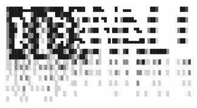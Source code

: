     ▓█████▄▄▄█████▓▓█████  ██▀███   ███▄    █  ▄▄▄       ██▓        ██▓     ▒█████   ▒█████   ██▓███  
    ▓█   ▀▓  ██▒ ▓▒▓█   ▀ ▓██ ▒ ██▒ ██ ▀█   █ ▒████▄    ▓██▒       ▓██▒    ▒██▒  ██▒▒██▒  ██▒▓██░  ██▒
    ▒███  ▒ ▓██░ ▒░▒███   ▓██ ░▄█ ▒▓██  ▀█ ██▒▒██  ▀█▄  ▒██░       ▒██░    ▒██░  ██▒▒██░  ██▒▓██░ ██▓▒
    ▒▓█  ▄░ ▓██▓ ░ ▒▓█  ▄ ▒██▀▀█▄  ▓██▒  ▐▌██▒░██▄▄▄▄██ ▒██░       ▒██░    ▒██   ██░▒██   ██░▒██▄█▓▒ ▒
    ░▒████▒ ▒██▒ ░ ░▒████▒░██▓ ▒██▒▒██░   ▓██░ ▓█   ▓██▒░██████▒   ░██████▒░ ████▓▒░░ ████▓▒░▒██▒ ░  ░
    ░░ ▒░ ░ ▒ ░░   ░░ ▒░ ░░ ▒▓ ░▒▓░░ ▒░   ▒ ▒  ▒▒   ▓▒█░░ ▒░▓  ░   ░ ▒░▓  ░░ ▒░▒░▒░ ░ ▒░▒░▒░ ▒▓▒░ ░  ░
     ░ ░  ░   ░     ░ ░  ░  ░▒ ░ ▒░░ ░░   ░ ▒░  ▒   ▒▒ ░░ ░ ▒  ░   ░ ░ ▒  ░  ░ ▒ ▒░   ░ ▒ ▒░ ░▒ ░     
       ░    ░         ░     ░░   ░    ░   ░ ░   ░   ▒     ░ ░        ░ ░   ░ ░ ░ ▒  ░ ░ ░ ▒  ░░       
       ░  ░           ░  ░   ░              ░       ░  ░    ░  ░       ░  ░    ░ ░      ░ ░           
                                                                                                  
